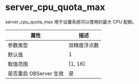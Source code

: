 server_cpu_quota_max 
=========================================

server_cpu_quota_max 用于设置系统可以使用的最大 CPU 配额。

|      **属性**      |  **描述**   |
|------------------|-----------|
| 参数类型             | 双精度浮点数    |
| 默认值               | 1             |
| 取值范围             | \[1, 16\]     |
| 是否重启 OBServer 生效 | 是           |
